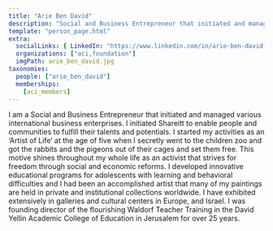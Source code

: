 ```yaml
---
title: "Arie Ben David"
description: "Social and Business Entrepreneur that initiated and managed various international business enterprises."
template: "person_page.html"
extra:
  socialLinks: { LinkedIn: "https://www.linkedin.com/in/arie-ben-david-aa31219/"}
  organizations: ["aci,foundation"]
  imgPath: arie_ben_david.jpg
taxonomies:
  people: ["arie_ben_david"]
  memberships:
    [aci_members]
---
```


I am a Social and Business Entrepreneur that initiated and managed various international business enterprises. I initiated Shareitt to enable people and communities to fulfill their talents and potentials. I started my activities as an ‘Artist of Life’ at the age of five when I secretly went to the children zoo and got the rabbits and the pigeons out of their cages and set them free. This motive shines throughout my whole life as an activist that strives for freedom through social and economic reforms. I developed innovative educational programs for adolescents with learning and behavioral difficulties and I had been an accomplished artist that many of my paintings are held in private and institutional collections worldwide. I have exhibited extensively in galleries and cultural centers in Europe, and Israel. I was founding director of the flourishing Waldorf Teacher Training in the David Yellin Academic College of Education in Jerusalem for over 25 years.